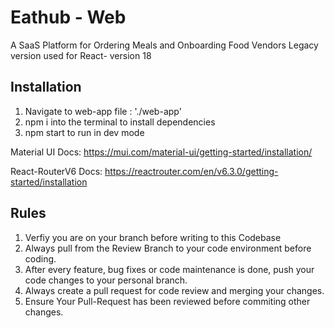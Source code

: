 # Eathub - Web
A SaaS Platform for Ordering Meals and Onboarding Food Vendors
Legacy version used for React- version 18

## Installation 
1. Navigate to web-app file : './web-app'
2. npm i into the terminal to install dependencies
3. npm start to run in dev mode

Material UI Docs: https://mui.com/material-ui/getting-started/installation/

React-RouterV6 Docs: https://reactrouter.com/en/v6.3.0/getting-started/installation

## Rules
1. Verfiy you are on your branch before writing to this Codebase
2. Always pull from the Review Branch to your code environment before coding.
3. After every feature, bug fixes or code maintenance is done, push your code changes to your personal branch.
4. Always create a pull request for code review and merging your changes.
5. Ensure Your Pull-Request has been reviewed before commiting other changes.
